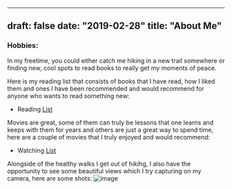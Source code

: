 
---
draft: false
date: "2019-02-28"
title: "About Me"
---
### Hobbies: 

In my freetime, you could either catch me hiking in a new trail somewhere or finding new, cool spots to read books to really get my moments of peace. 

Here is my reading list that consists of books that I have read, how I liked them and ones I have been recommended and would recommend for anyone who wants to read something new: 
- Reading [List](https://nishthasharma.notion.site/Reading-List-b8879defe4f14eb1bec1f870705b6946)

Movies are great, some of them can truly be lessons that one learns and keeps with them for years and others are just a great way to spend time, here are a couple of movies that I truly enjoyed and would recommend:
- Watching [List](https://www.notion.so/nishthasharma/Watchlist-18eaa14544f54f5c8ae1cc0ea55d1ed4?pvs=4)

Alongside of the healthy walks I get out of hikihg, I also have the opportunity to see some beautiful views which I try capturing on my camera, here are some shots: 
![image](https://github.com/nishthasharma1/nishthasharma1.github.io/assets/34902524/c52ff011-33c9-4523-8d6e-1dfa43d985b7)
